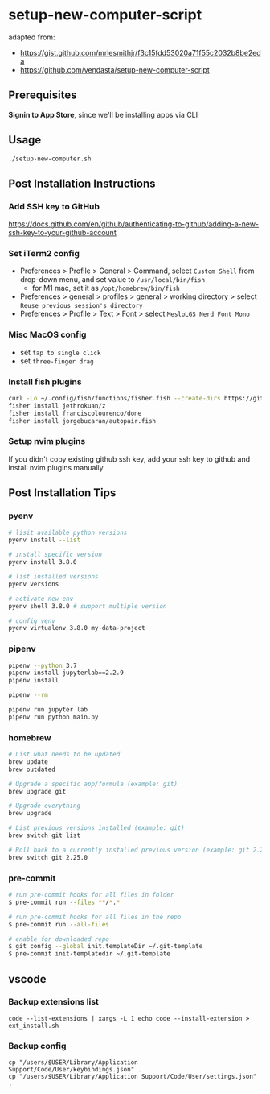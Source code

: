 # setup-new-computer-script

adapted from:
- https://gist.github.com/mrlesmithjr/f3c15fdd53020a71f55c2032b8be2eda
- https://github.com/vendasta/setup-new-computer-script


## Prerequisites
**Signin to App Store**, since we'll be installing apps via CLI

## Usage
```bash
./setup-new-computer.sh
```

## Post Installation Instructions
### Add SSH key to GitHub
https://docs.github.com/en/github/authenticating-to-github/adding-a-new-ssh-key-to-your-github-account

### Set iTerm2 config
- Preferences > Profile > General > Command, select `Custom Shell` from drop-down menu, and set value to `/usr/local/bin/fish`
  - for M1 mac, set it as `/opt/homebrew/bin/fish`
- Preferences > general > profiles > general > working directory > select `Reuse previous session's directory`
- Preferences > Profile > Text > Font > select `MesloLGS Nerd Font Mono`

### Misc MacOS config
- set `tap to single click`
- set `three-finger drag`

### Install fish plugins
```bash
curl -Lo ~/.config/fish/functions/fisher.fish --create-dirs https://git.io/fisher
fisher install jethrokuan/z
fisher install franciscolourenco/done
fisher install jorgebucaran/autopair.fish
```

### Setup nvim plugins
If you didn't copy existing github ssh key, add your ssh key to github and install nvim plugins manually.

## Post Installation Tips
### pyenv
```bash
# lisit available python versions
pyenv install --list

# install specific version
pyenv install 3.8.0

# list installed versions
pyenv versions

# activate new env
pyenv shell 3.8.0 # support multiple version

# config venv
pyenv virtualenv 3.8.0 my-data-project
```

### pipenv
```bash
pipenv --python 3.7
pipenv install jupyterlab==2.2.9
pipenv install

pipenv --rm

pipenv run jupyter lab
pipenv run python main.py
```

### homebrew
```bash
# List what needs to be updated
brew update
brew outdated

# Upgrade a specific app/formula (example: git)
brew upgrade git

# Upgrade everything
brew upgrade

# List previous versions installed (example: git)
brew switch git list

# Roll back to a currently installed previous version (example: git 2.25.0)
brew switch git 2.25.0
```

### pre-commit
```bash
# run pre-commit hooks for all files in folder
$ pre-commit run --files **/*.*

# run pre-commit hooks for all files in the repo
$ pre-commit run --all-files

# enable for downloaded repo
$ git config --global init.templateDir ~/.git-template
$ pre-commit init-templatedir ~/.git-template
```

## vscode
### Backup extensions list
```
code --list-extensions | xargs -L 1 echo code --install-extension > ext_install.sh
```

### Backup config
```
cp "/users/$USER/Library/Application Support/Code/User/keybindings.json" .
cp "/users/$USER/Library/Application Support/Code/User/settings.json" .
```
